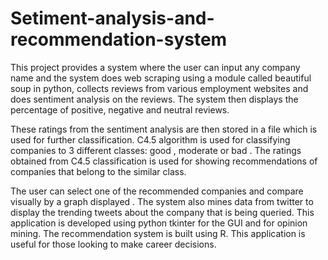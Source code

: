 # Setiment-analysis-and-recommendation-system
This project provides a system where the user can input any company name and the system does web scraping using a module called beautiful soup in python, collects reviews from various employment websites and does sentiment analysis on the reviews. The system then displays the percentage of positive, negative and neutral reviews.

These ratings from the sentiment analysis are then stored in a file which is used for further classification. C4.5 algorithm is used for classifying companies to 3 different classes: good , moderate or bad . The ratings obtained from C4.5 classification is used for showing recommendations of companies that belong to the similar class.

The user can select one of the recommended companies and compare visually by a graph displayed . The system also mines data from twitter to display the trending tweets about the company that is being queried. This application is developed using python tkinter for the GUI and for opinion mining. The recommendation system is built using R. This application is useful for those looking to make career decisions. 
